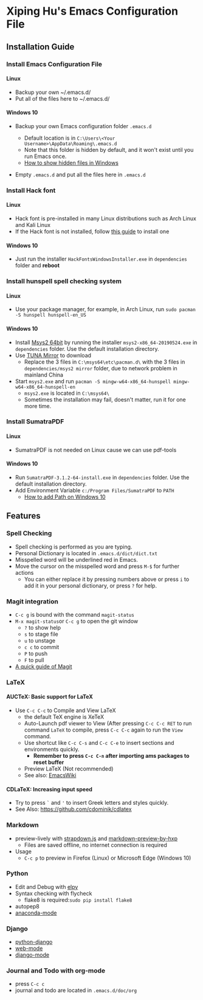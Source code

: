 # Xiping Hu's Emacs Configuration File #

## Installation Guide ##

### Install Emacs Configuration File ###

#### Linux ####

* Backup your own ~/.emacs.d/
* Put all of the files here to ~/.emacs.d/

#### Windows 10 ####

* Backup your own Emacs configuration folder `.emacs.d`
  * Default location is in `C:\Users\<Your Username>\AppData\Roaming\.emacs.d`
  * Note that this folder is hidden by default, and it won't exist until you run Emacs once.
  * [How to show hidden files in Windows](https://www.wikihow.com/Show-Hidden-Files-and-Folders-in-Windows)
  
* Empty `.emacs.d` and put all the files here in `.emacs.d`

### Install Hack font ###

#### Linux ####
* Hack font is pre-installed in many Linux distributions such as Arch Linux and Kali Linux
* If the Hack font is not installed, follow [this guide](https://github.com/source-foundry/hack-linux-installer) to install one

#### Windows 10 ####
* Just run the installer `HackFontsWindowsInstaller.exe` in `dependencies` folder and **reboot**

### Install hunspell spell checking system ###

#### Linux ####
* Use your package manager, for example, in Arch Linux, run `sudo pacman -S hunspell hunspell-en_US`

#### Windows 10 ####
* Install [Msys2 64bit](https://www.msys2.org/) by running the installer `msys2-x86_64-20190524.exe` in `dependencies` folder. Use the default installation directory.
* Use [TUNA Mirror](https://mirrors.tuna.tsinghua.edu.cn/help/msys2/) to download
  * Replace the 3 files in `C:\msys64\etc\pacman.d\` with the 3 files in `dependencies/msys2 mirror` folder, due to network problem in mainland China
* Start `msys2.exe` and run `pacman -S mingw-w64-x86_64-hunspell mingw-w64-x86_64-hunspell-en`
  * `msys2.exe` is located in `C:\msys64\`
  * Sometimes the installation may fail, doesn't matter, run it for one more time.
  
### Install SumatraPDF ###

#### Linux ####
* SumatraPDF is not needed on Linux cause we can use pdf-tools

#### Windows 10 ####
* Run `SumatraPDF-3.1.2-64-install.exe` in `dependencies` folder. Use the default installation directory.
* Add Environment Variable `c:/Program Files/SumatraPDF` to `PATH`
  * [How to add Path on Windows 10](https://www.wikihow.tech/Add-Path-on-Windows)

## Features ##

### Spell Checking ###

* Spell checking is performed as you are typing.
* Personal Dictionary is located in `.emacs.d/dict/dict.txt`
* Misspelled word will be underlined red in Emacs.
* Move the cursor on the misspelled word and press `M-$` for further actions
  * You can either replace it by pressing numbers above or press `i` to add it in your personal dictionary, or press `?` for help.
  
### Magit integration ###
* `C-c g` is bound with the command `magit-status`
* `M-x magit-status`or `C-c g` to open the git window
  * `?` to show help
  * `s` to stage file
  * `u` to unstage
  * `c c` to commit
  * `P` to push
  * `F` to pull
* [A quick guide of Magit](https://www.emacswiki.org/emacs/Magit)


### LaTeX ###

#### AUCTeX: Basic support for LaTeX ####
* Use `C-c C-c` to Compile and View LaTeX
  * the default TeX engine is XeTeX
  * Auto-Launch pdf viewer to View (After pressing `C-c C-c RET` to run command `LaTeX` to compile, press `C-c C-c` again to run the `View` command.
  * Use shortcut like `C-c C-s` and `C-c C-e` to insert sections and environments quickly.
	* **Remember to press `C-c C-n` after importing ams packages to reset buffer**
  * Preview LaTeX (Not recommended)
  * See also: [EmacsWiki](https://www.emacswiki.org/emacs/AUCTeX)
  
#### CDLaTeX: Increasing input speed ####
* Try to press <code>`</code> and <code>'</code> to insert Greek letters and styles quickly.
* See Also: <https://github.com/cdominik/cdlatex>


### Markdown ###
  * preview-lively with [strapdown.js](http://strapdownjs.com/) and [markdown-preview-by-hxp](https://github.com/XipingHu/markdown-preview-by-hxp.git)
	* Files are saved offline, no internet connection is required
  * Usage
      * `C-c p` to preview in Firefox (Linux) or Microsoft Edge (Windows 10)
	

### Python ###
* Edit and Debug with [elpy](https://github.com/jorgenschaefer/elpy)
* Syntax checking with flycheck
  * flake8 is required:`sudo pip install flake8`
* autopep8
* [anaconda-mode](https://github.com/pythonic-emacs/anaconda-mode)


### Django ###
* [python-django](https://github.com/fgallina/python-django.el)
* [web-mode](https://github.com/fxbois/web-mode)
* [django-mode](https://github.com/myfreeweb/django-mode)

  
### Journal and Todo with org-mode ###
  * press `C-c c`
  * journal and todo are located in `.emacs.d/doc/org`


